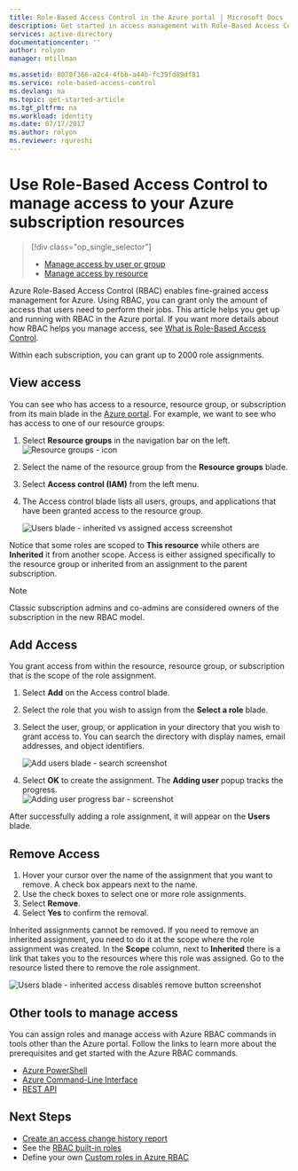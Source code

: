 ```yaml
---
title: Role-Based Access Control in the Azure portal | Microsoft Docs
description: Get started in access management with Role-Based Access Control in the Azure Portal. Use role assignments to assign permissions to your resources.
services: active-directory
documentationcenter: ''
author: rolyon
manager: mtillman

ms.assetid: 8078f366-a2c4-4fbb-a44b-fc39fd89df81
ms.service: role-based-access-control
ms.devlang: na
ms.topic: get-started-article
ms.tgt_pltfrm: na
ms.workload: identity
ms.date: 07/17/2017
ms.author: rolyon
ms.reviewer: rqureshi
---
```

# Use Role-Based Access Control to manage access to your Azure subscription resources
> [!div class="op_single_selector"]
> * [Manage access by user or group](role-assignments-users.md)
> * [Manage access by resource](role-assignments-portal.md)

Azure Role-Based Access Control (RBAC) enables fine-grained access management for Azure. Using RBAC, you can grant only the amount of access that users need to perform their jobs. This article helps you get up and running with RBAC in the Azure portal. If you want more details about how RBAC helps you manage access, see [What is Role-Based Access Control](overview.md).

Within each subscription, you can grant up to 2000 role assignments. 

## View access
You can see who has access to a resource, resource group, or subscription from its main blade in the [Azure portal](https://portal.azure.com). For example, we want to see who has access to one of our resource groups:

1. Select **Resource groups** in the navigation bar on the left.  
    ![Resource groups - icon](./media/role-assignments-portal/resourcegroups_icon.png)
2. Select the name of the resource group from the **Resource groups** blade.
3. Select **Access control (IAM)** from the left menu.  
4. The Access control blade lists all users, groups, and applications that have been granted access to the resource group.  
   
    ![Users blade - inherited vs assigned access screenshot](./media/role-assignments-portal/view-access.png)

Notice that some roles are scoped to **This resource** while others are **Inherited** it from another scope. Access is either assigned specifically to the resource group or inherited from an assignment to the parent subscription.

> [!NOTE]
> Classic subscription admins and co-admins are considered owners of the subscription in the new RBAC model.

## Add Access
You grant access from within the resource, resource group, or subscription that is the scope of the role assignment.

1. Select **Add** on the Access control blade.  
2. Select the role that you wish to assign from the **Select a role** blade.
3. Select the user, group, or application in your directory that you wish to grant access to. You can search the directory with display names, email addresses, and object identifiers.  
   
    ![Add users blade - search screenshot](./media/role-assignments-portal/grant-access2.png)
4. Select **OK** to create the assignment. The **Adding user** popup tracks the progress.  
    ![Adding user progress bar - screenshot](./media/role-assignments-portal/addinguser_popup.png)

After successfully adding a role assignment, it will appear on the **Users** blade.

## Remove Access
1. Hover your cursor over the name of the assignment that you want to remove. A check box appears next to the name.
2. Use the check boxes to select one or more role assignments.
2. Select **Remove**.  
3. Select **Yes** to confirm the removal.

Inherited assignments cannot be removed. If you need to remove an inherited assignment, you need to do it at the scope where the role assignment was created. In the **Scope** column, next to **Inherited** there is a link that takes you to the resources where this role was assigned. Go to the resource listed there to remove the role assignment.

![Users blade - inherited access disables remove button screenshot](./media/role-assignments-portal/remove-access2.png)

## Other tools to manage access
You can assign roles and manage access with Azure RBAC commands in tools other than the Azure portal.  Follow the links to learn more about the prerequisites and get started with the Azure RBAC commands.

* [Azure PowerShell](role-assignments-powershell.md)
* [Azure Command-Line Interface](role-assignments-cli.md)
* [REST API](role-assignments-rest.md)

## Next Steps
* [Create an access change history report](change-history-report.md)
* See the [RBAC built-in roles](built-in-roles.md)
* Define your own [Custom roles in Azure RBAC](custom-roles.md)

